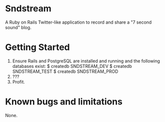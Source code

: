 # Sndstream

A Ruby on Rails Twitter-like application to record and share a "7 second sound" blog.

# Getting Started

1. Ensure Rails and PostgreSQL are installed and running and the following databases exist:
  $ createdb SNDSTREAM_DEV
  $ createdb SNDSTREAM_TEST
  $ createdb SNDSTREAM_PROD 
2. ???
3. Profit.

# Known bugs and limitations

None.
